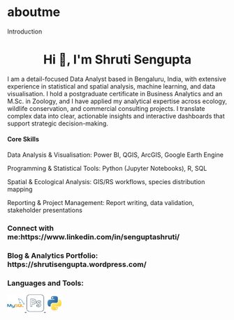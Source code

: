 # aboutme
Introduction
<h1 align="center">Hi 👋, I'm Shruti Sengupta</h1>

I am a detail-focused Data Analyst based in Bengaluru, India, with extensive experience in statistical and spatial analysis, machine learning, and data visualisation. I hold a postgraduate certificate in Business Analytics and an M.Sc. in Zoology, and I have applied my analytical expertise across ecology, wildlife conservation, and commercial consulting projects. I translate complex data into clear, actionable insights and interactive dashboards that support strategic decision-making.

<h4 aling="left"> Core Skills</h4> 
Data Analysis & Visualisation: Power BI, QGIS, ArcGIS, Google Earth Engine

Programming & Statistical Tools: Python (Jupyter Notebooks), R, SQL

Spatial & Ecological Analysis: GIS/RS workflows, species distribution mapping

Reporting & Project Management: Report writing, data validation, stakeholder presentations

<h3 align="left">Connect with me:https://www.linkedin.com/in/senguptashruti/</h3>
<h3 align="left">Blog & Analytics Portfolio: https://shrutisengupta.wordpress.com/</h3>
<p align="left">
</p>

<h3 align="left">Languages and Tools:</h3>
<p align="left"> <a href="https://www.mysql.com/" target="_blank" rel="noreferrer"> <img src="https://raw.githubusercontent.com/devicons/devicon/master/icons/mysql/mysql-original-wordmark.svg" alt="mysql" width="40" height="40"/> </a> <a href="https://www.photoshop.com/en" target="_blank" rel="noreferrer"> <img src="https://raw.githubusercontent.com/devicons/devicon/master/icons/photoshop/photoshop-line.svg" alt="photoshop" width="40" height="40"/> </a> <a href="https://www.python.org" target="_blank" rel="noreferrer"> <img src="https://raw.githubusercontent.com/devicons/devicon/master/icons/python/python-original.svg" alt="python" width="40" height="40"/> </a> </p>


